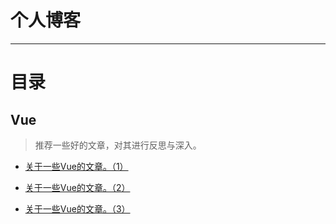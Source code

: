 # 个人博客

---

# 目录

## Vue

> 推荐一些好的文章，对其进行反思与深入。

- [关于一些Vue的文章。（1）](https://github.com/jkchao/bolg/issues/1)

- [关于一些Vue的文章。（2）](https://github.com/jkchao/bolg/issues/2)

- [关于一些Vue的文章。（3）](https://github.com/jkchao/bolg/issues/3)
